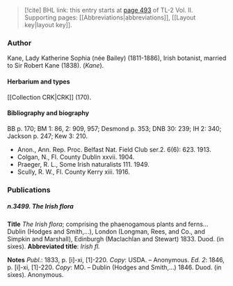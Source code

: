 > [!cite] BHL link: this entry starts at [page 493](https://www.biodiversitylibrary.org/item/103253#page/519/mode/1up) of TL-2 Vol. II.
> Supporting pages: [[Abbreviations|abbreviations]], [[Layout key|layout key]].

### Author

Kane, Lady Katherine Sophia (née Bailey) (1811-1886), Irish botanist, married to Sir Robert Kane (1838). (*Kane*).

#### Herbarium and types

[[Collection CRK|CRK]] (170).

#### Bibliography and biography

BB p. 170; BM 1: 86, 2: 909, 957; Desmond p. 353; DNB 30: 239; IH 2: 340; Jackson p. 247; Kew 3: 210.
- Anon., Ann. Rep. Proc. Belfast Nat. Field Club ser.2. 6(6): 623. 1913.
- Colgan, N., Fl. County Dublin xxvii. 1904.
- Praeger, R. L., Some Irish naturalists 111. 1949.
- Scully, R. W., Fl. County Kerry xiii. 1916.

### Publications

##### n.3499. The Irish flora

**Title**
*The Irish flora*; comprising the phaenogamous plants and ferns... Dublin (Hodges and Smith,...), London (Longman, Rees, and Co., and Simpkin and Marshall), Edinburgh (Maclachlan and Stewart) 1833. Duod. (in sixes).
**Abbreviated title**: *Irish fl.*

**Notes**
*Publ*.: 1833, p. \[i\]-xi, \[1\]-220. *Copy*: USDA. – Anonymous.
*Ed. 2*: 1846, p. \[i\]-xi, \[1\]-220. *Copy*: MO. – Dublin (Hodges and Smith,...) 1846. Duod. (in sixes). Anonymous.

